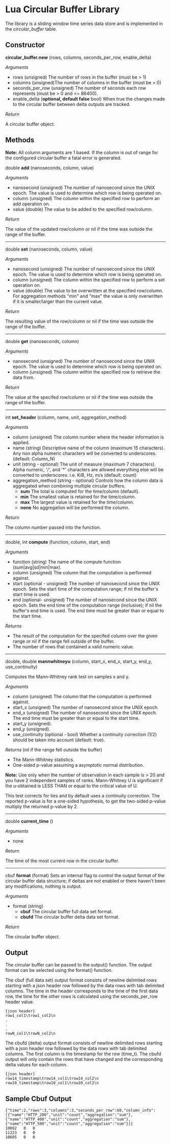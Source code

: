 Lua Circular Buffer Library
===========================

The library is a sliding window time series data store and is implemented in the _circular_buffer_ table.

Constructor
-----------
**circular_buffer.new** (rows, columns, seconds_per_row, enable_delta)

*Arguments*
- rows (unsigned) The number of rows in the buffer (must be > 1)
- columns (unsigned)The number of columns in the buffer (must be > 0)
- seconds_per_row (unsigned) The number of seconds each row represents (must be > 0 and <= 86400).
- enable_delta (**optional, default false** bool) When true the changes made to the 
    circular buffer between delta outputs are tracked.

*Return*

A circular buffer object.

Methods
-------
**Note:** All column arguments are 1 based. If the column is out of range for the configured circular buffer a fatal error is generated.

double **add** (nanoseconds, column, value)

*Arguments*
- nanosecond (unsigned) The number of nanosecond since the UNIX epoch. The value is 
    used to determine which row is being operated on.
- column (unsigned) The column within the specified row to perform an add operation on.
- value (double) The value to be added to the specified row/column.

*Return*

The value of the updated row/column or nil if the time was outside the range of the buffer.

____
double **set** (nanoseconds, column, value)

*Arguments*
- nanosecond (unsigned) The number of nanosecond since the UNIX epoch. The value is
    used to determine which row is being operated on.
- column (unsigned) The column within the specified row to perform a set operation on.
- value (double) The value to be overwritten at the specified row/column. 
  For aggregation methods "min" and "max" the value is only overwritten if it is smaller/larger than the current value.

*Return*

The resulting value of the row/column or nil if the time was outside the range of the buffer.

____
double **get** (nanoseconds, column)

*Arguments*
- nanosecond (unsigned) The number of nanosecond since the UNIX epoch. The value is used
    to determine which row is being operated on.
- column (unsigned) The column within the specified row to retrieve the data from.

*Return*

The value at the specifed row/column or nil if the time was outside the range of the buffer.

____
int **set_header** (column, name, unit, aggregation_method)

*Arguments*
- column (unsigned) The column number where the header information is applied.
- name (string) Descriptive name of the column (maximum 15 characters). Any non alpha
    numeric characters will be converted to underscores. (default: Column_N)
- unit (string - optional) The unit of measure (maximum 7 characters). Alpha numeric,
    '/', and '*' characters are allowed everything else will be converted to underscores.
    i.e. KiB, Hz, m/s (default: count)
- aggregation_method (string - optional) Controls how the column data is aggregated
    when combining multiple circular buffers.
    - **sum** The total is computed for the time/column (default).
    - **min** The smallest value is retained for the time/column.
    - **max** The largest value is retained for the time/column.
    - **none** No aggregation will be performed the column.

*Return*

The column number passed into the function.

____
double, int **compute** (function, column, start, end)

*Arguments*
- function (string) The name of the compute function (sum|avg|sd|min|max).
- column (unsigned) The column that the computation is performed against.
- start (optional - unsigned) The number of nanosecond since the UNIX epoch. Sets the
    start time of the computation range; if nil the buffer's start time is used.
- end (optional- unsigned) The number of nanosecond since the UNIX epoch. Sets the 
    end time of the computation range (inclusive); if nil the buffer's end time is used.
    The end time must be greater than or equal to the start time.

*Returns*

- The result of the computation for the specifed column over the given range or nil if the range fell outside of the buffer.
- The number of rows that contained a valid numeric value.

____
double, double **mannwhitneyu** (column, start_x, end_x, start_y, end_y, use_continuity)

Computes the Mann-Whitney rank test on samples x and y.

*Arguments*
- column (unsigned) The column that the computation is performed against.
- start_x (unsigned) The number of nanosecond since the UNIX epoch.
- end_x (unsigned) The number of nanosecond since the UNIX epoch. The end time must be greater than or equal to the start time.
- start_y (unsigned).
- end_y (unsigned).
- use_continuity (optional - bool) Whether a continuity correction (1/2) should be taken into account (default: true).

*Returns* (nil if the range fell outside the buffer)

- The Mann-Whitney statistics.
- One-sided p-value assuming a asymptotic normal distribution.

**Note:** Use only when the number of observation in each sample is > 20 and you have 2 independent samples of ranks. 
Mann-Whitney U is significant if the u-obtained is LESS THAN or equal to the critical value of U.

This test corrects for ties and by default uses a continuity correction. The reported p-value is for a one-sided
hypothesis, to get the two-sided p-value multiply the returned p-value by 2.

____
double **current_time** ()

*Arguments*
- none

*Return*

The time of the most current row in the circular buffer.

____
cbuf **format** (format)
    Sets an internal flag to control the output format of the circular buffer data structure; if deltas are not enabled or there haven't been any modifications, nothing is output.

*Arguments*
- format (string)
    - **cbuf** The circular buffer full data set format.
    - **cbufd** The circular buffer delta data set format.

*Return*

The circular buffer object.

Output
------
The circular buffer can be passed to the output() function. The output format
can be selected using the format() function.

The cbuf (full data set) output format consists of newline delimited rows
starting with a json header row followed by the data rows with tab delimited
columns. The time in the header corresponds to the time of the first data row,
the time for the other rows is calculated using the seconds_per_row header value.

    {json header}
    row1_col1\trow1_col2\n
    .
    .
    .
    rowN_col1\trowN_col2\n

The cbufd (delta) output format consists of newline delimited rows starting with
a json header row followed by the data rows with tab delimited columns. The
first column is the timestamp for the row (time_t). The cbufd output will only
contain the rows that have changed and the corresponding delta values for each
column.

    {json header}
    row14_timestamp\trow14_col1\trow14_col2\n
    row10_timestamp\trow10_col1\trow10_col2\n

Sample Cbuf Output
------------------

    {"time":2,"rows":3,"columns":3,"seconds_per_row":60,"column_info":[{"name":"HTTP_200","unit":"count","aggregation":"sum"},{"name":"HTTP_400","unit":"count","aggregation":"sum"},{"name":"HTTP_500","unit":"count","aggregation":"sum"}]}
    10002   0   0
    11323   0   0
    10685   0   0
